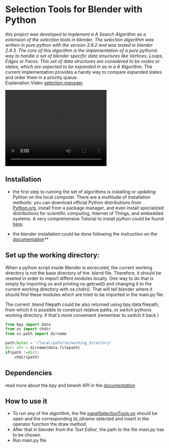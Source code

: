 # Selection Tools for Blender with Python
**this project was developed to implement a A* Search Algorithm as a extension of the selection tools in blender. The selection algorithm was written in pure python with the version 3.9.2 and was tested in blender 2.9.3.
The core of this algorithm is the implementation of a pure pythonic way to handle a set of blender specific data structures like Vertices, Loops, Edges or Faces. This set of data structures are considered to be nodes or states, which  are expected to be expanded in as in a A* Algorithm. The current implementation provides a handy way to compare expanded states and order them in a priority queue.  
Explanation Video [ selection manager ](selection_manager_test.mp4)

<video width="320" height="240" controls>
  <source src="./selection_manager_test.mp4" type="video/mp4">
</video>

## Installation 
- the first step to running the set of algorithms is installing or updating Python on the local computer. There are a multitude of installation methods: you can download official Python distributions from [Python.org](https://www.python.org/), install from a package manager, and even install specialized distributions for scientific computing, Internet of Things, and embedded systems. A very comprehensive Tutorial to install python could be found [here](https://realpython.com/installing-python/).

- the blender installation could be done following the instruction on the [documentation](https://docs.blender.org/manual/en/latest/getting_started/installing/index.html)**
## Set up the working directory:
When a python script inside Blender is excecuted, the current working directory is not the base directory of the .blend file. Therefore, it should be reseted in order to import diffent modules locally. One way to do that is simply by importing os and printing os.getcwd() and changing it to the current working directory with os.chdir(). That will tell blender where it should find these modules which are tried to be imported in the main.py file.

The current .blend filepath could be also returned using bpy.data.filepath, from which it is possible to construct relative paths, or switch pythons working directory. if that's more convenient (remember to switch it back )
```python
from bpy import data
from os import chdir
from os.path import dirname

path:bytes = "/local/path/to/working_directory"
dir: str = dirname(data.filepath)
if(path !=dir):
    chdir(path)
```
## Dependencies 
read more about the bpy and bmesh API in the [_documentation_](./documentation)
## How to use it 
- To run any of the algorithm, the file [panelSelectionTools.py](panelSelectionTools.py) should be open and the corresponding _bl_idname_ selected and insert in the operator 
function the draw method.
- After that in blender from the *Text Editor*, the path to the file _main.py_ has to be chosen. 
- Run main.py file  

